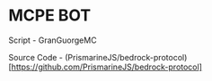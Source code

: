 # MCPE BOT

Script - GranGuorgeMC

Source Code - (PrismarineJS/bedrock-protocol)[https://github.com/PrismarineJS/bedrock-protocol]
